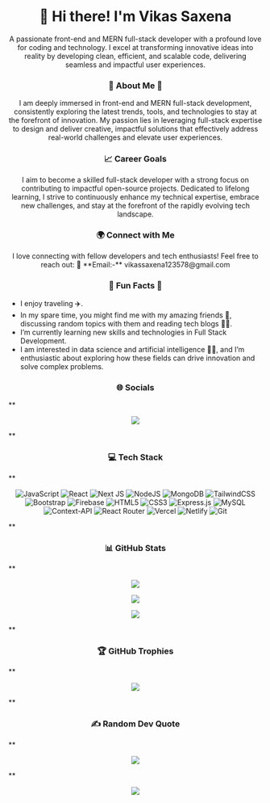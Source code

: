 <h1 align="center">👋 Hi there! I'm Vikas Saxena</h1>

<p align="center">
   A passionate front-end and MERN full-stack developer with a profound love for coding and technology. I excel at transforming innovative ideas into reality by developing clean, efficient, and scalable code, delivering seamless and impactful user experiences.
</p>

###  **<div align="center">💫 About Me 💫</div>**

<p align="center">
I am deeply immersed in front-end and MERN full-stack development, consistently exploring the latest trends, tools, and technologies to stay at the forefront of innovation. My passion lies in leveraging full-stack expertise to design and deliver creative, impactful solutions that effectively address real-world challenges and elevate user experiences.
</p>

### **<div align="center">📈 Career Goals</div>**

<p align="center">
I aim to become a skilled full-stack developer with a strong focus on contributing to impactful open-source projects. Dedicated to lifelong learning, I strive to continuously enhance my technical expertise, embrace new challenges, and stay at the forefront of the rapidly evolving tech landscape.
</p>

### **<div align="center">🌍 Connect with Me</div>**

<p align="center">
I love connecting with fellow developers and tech enthusiasts! Feel free to reach out: 💬 **Email:-** vikassaxena123578@gmail.com
</p>

###  **<div align="center">🌟 Fun Facts 🌟</div>**

- I enjoy traveling ✈️.
- In my spare time, you might find me with my amazing friends 👯, discussing random topics with them and reading tech blogs 👨‍💻.
- I’m currently learning new skills and technologies in Full Stack Development.
- I am interested in data science and artificial intelligence 👨‍💻, and I’m enthusiastic about exploring how these fields can drive innovation and solve complex problems.


###  **<div align="center">🌐 Socials</div>**

**<div align="center">
 <a href="https://www.linkedin.com/in/2204-vikas-saxena/">
    <img src="https://img.shields.io/badge/LinkedIn-2.2K+-lue?label=LinkedIn&logo=LinkedIn&style=for-the-badge" />
  </a>
</div>**

###  **<div align="center">💻 Tech Stack</div>**

**<div align="center">

![JavaScript](https://img.shields.io/badge/javascript-%23323330.svg?style=for-the-badge&logo=javascript&logoColor=%23F7DF1E) 
![React](https://img.shields.io/badge/react-%2320232a.svg?style=for-the-badge&logo=react&logoColor=%2361DAFB) 
![Next JS](https://img.shields.io/badge/Next-black?style=for-the-badge&logo=next.js&logoColor=white) 
![NodeJS](https://img.shields.io/badge/node.js-6DA55F?style=for-the-badge&logo=node.js&logoColor=white) 
![MongoDB](https://img.shields.io/badge/MongoDB-%234ea94b.svg?style=for-the-badge&logo=mongodb&logoColor=white)
![TailwindCSS](https://img.shields.io/badge/tailwindcss-%2338B2AC.svg?style=for-the-badge&logo=tailwind-css&logoColor=white) 
![Bootstrap](https://img.shields.io/badge/bootstrap-%238511FA.svg?style=for-the-badge&logo=bootstrap&logoColor=white)
![Firebase](https://img.shields.io/badge/firebase-%23039BE5.svg?style=for-the-badge&logo=firebase) 
![HTML5](https://img.shields.io/badge/html5-%23E34F26.svg?style=for-the-badge&logo=html5&logoColor=white) 
![CSS3](https://img.shields.io/badge/css3-%231572B6.svg?style=for-the-badge&logo=css3&logoColor=white) 
![Express.js](https://img.shields.io/badge/express.js-%23404d59.svg?style=for-the-badge&logo=express&logoColor=%2361DAFB)
![MySQL](https://img.shields.io/badge/mysql-4479A1.svg?style=for-the-badge&logo=mysql&logoColor=white) 
![Context-API](https://img.shields.io/badge/Context--Api-000000?style=for-the-badge&logo=react) 
![React Router](https://img.shields.io/badge/React_Router-CA4245?style=for-the-badge&logo=react-router&logoColor=white) 
![Vercel](https://img.shields.io/badge/vercel-%23000000.svg?style=for-the-badge&logo=vercel&logoColor=white) 
![Netlify](https://img.shields.io/badge/netlify-%23000000.svg?style=for-the-badge&logo=netlify&logoColor=#00C7B7) 
![Git](https://img.shields.io/badge/git-%23F05033.svg?style=for-the-badge&logo=git&logoColor=white)
</div>**


###  **<div align="center">📊 GitHub Stats</div>**

**<div align="center">
![](https://github-readme-stats.vercel.app/api?username=VikasSaxena2204&theme=radical&hide_border=false&include_all_commits=true&count_private=true)<br/>

![](https://github-readme-streak-stats.herokuapp.com/?user=VikasSaxena2204&theme=radical&hide_border=false)<br/>

![](https://github-readme-stats.vercel.app/api/top-langs/?username=VikasSaxena2204&theme=radical&hide_border=false&include_all_commits=true&count_private=true&layout=compact)
</div>**

###  **<div align="center">🏆 GitHub Trophies</div>**

**<div align="center">
![](https://github-profile-trophy.vercel.app/?username=VikasSaxena2204&theme=radical&no-frame=false&no-bg=false&margin-w=4)
</div>**

###  **<div align="center">✍️ Random Dev Quote</div>**
**<div align="center">
![](https://quotes-github-readme.vercel.app/api?type=horizontal&theme=radical)
</div>**

<p align="center">
    <a href="https://visitcount.itsvg.in">
        <img src="https://visitcount.itsvg.in/api?id=VikasSaxena2204&icon=6&color=0" />
    </a>
</p>

<!-- Proudly created with GPRM - ( https://gprm.itsvg.in )! -->
